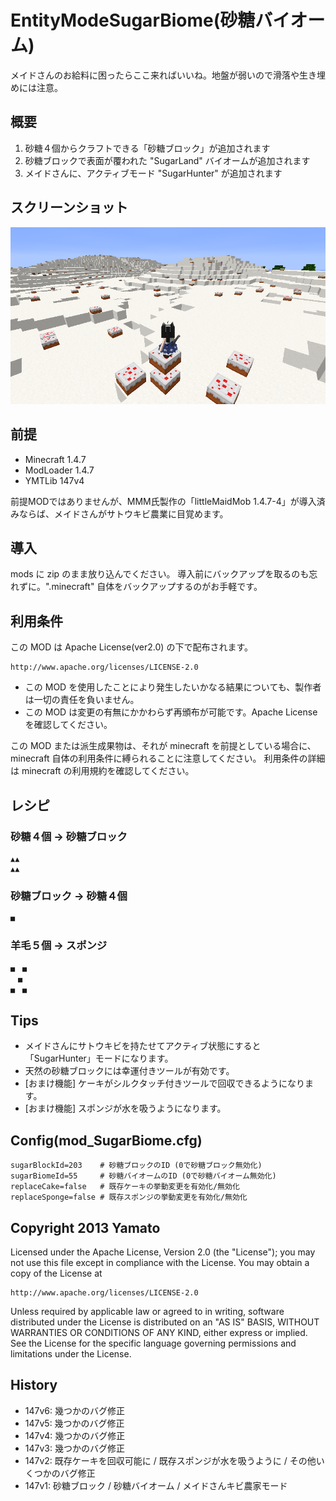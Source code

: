 EntityModeSugarBiome(砂糖バイオーム)
====================

メイドさんのお給料に困ったらここ来ればいいね。地盤が弱いので滑落や生き埋めには注意。


## 概要

1. 砂糖４個からクラフトできる「砂糖ブロック」が追加されます
2. 砂糖ブロックで表面が覆われた "SugarLand" バイオームが追加されます
3. メイドさんに、アクティブモード "SugarHunter" が追加されます


## スクリーンショット
![スクリーンショット](README_SugarBiome.png "スクリーンショット")


## 前提

- Minecraft 1.4.7
- ModLoader 1.4.7
- YMTLib 147v4

前提MODではありませんが、MMM氏製作の「littleMaidMob 1.4.7-4」が導入済みならば、メイドさんがサトウキビ農業に目覚めます。


## 導入

mods に zip のまま放り込んでください。
導入前にバックアップを取るのも忘れずに。".minecraft" 自体をバックアップするのがお手軽です。


## 利用条件

この MOD は Apache License(ver2.0) の下で配布されます。

    http://www.apache.org/licenses/LICENSE-2.0

- この MOD を使用したことにより発生したいかなる結果についても、製作者は一切の責任を負いません。
- この MOD は変更の有無にかかわらず再頒布が可能です。Apache License を確認してください。

この MOD または派生成果物は、それが minecraft を前提としている場合に、
minecraft 自体の利用条件に縛られることに注意してください。
利用条件の詳細は minecraft の利用規約を確認してください。


## レシピ

### 砂糖４個 → 砂糖ブロック
    ▲▲
    ▲▲

### 砂糖ブロック → 砂糖４個
    ■

### 羊毛５個 → スポンジ
    ■　■
    　■　
    ■　■


## Tips

- メイドさんにサトウキビを持たせてアクティブ状態にすると「SugarHunter」モードになります。
- 天然の砂糖ブロックには幸運付きツールが有効です。
- [おまけ機能] ケーキがシルクタッチ付きツールで回収できるようになります。
- [おまけ機能] スポンジが水を吸うようになります。


## Config(mod_SugarBiome.cfg)

    sugarBlockId=203    # 砂糖ブロックのID (0で砂糖ブロック無効化)
    sugarBiomeId=55     # 砂糖バイオームのID (0で砂糖バイオーム無効化)
    replaceCake=false   # 既存ケーキの挙動変更を有効化/無効化
    replaceSponge=false # 既存スポンジの挙動変更を有効化/無効化


## Copyright 2013 Yamato

Licensed under the Apache License, Version 2.0 (the "License");
you may not use this file except in compliance with the License.
You may obtain a copy of the License at

    http://www.apache.org/licenses/LICENSE-2.0

Unless required by applicable law or agreed to in writing, software
distributed under the License is distributed on an "AS IS" BASIS,
WITHOUT WARRANTIES OR CONDITIONS OF ANY KIND, either express or implied.
See the License for the specific language governing permissions and
limitations under the License.


## History

- 147v6: 幾つかのバグ修正
- 147v5: 幾つかのバグ修正
- 147v4: 幾つかのバグ修正
- 147v3: 幾つかのバグ修正
- 147v2: 既存ケーキを回収可能に / 既存スポンジが水を吸うように / その他いくつかのバグ修正
- 147v1: 砂糖ブロック / 砂糖バイオーム / メイドさんキビ農家モード

